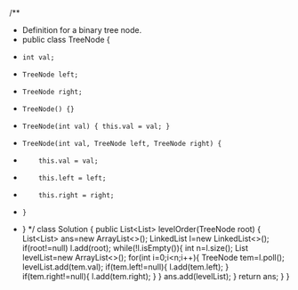 /**
 * Definition for a binary tree node.
 * public class TreeNode {
 *     int val;
 *     TreeNode left;
 *     TreeNode right;
 *     TreeNode() {}
 *     TreeNode(int val) { this.val = val; }
 *     TreeNode(int val, TreeNode left, TreeNode right) {
 *         this.val = val;
 *         this.left = left;
 *         this.right = right;
 *     }
 * }
 */
class Solution {
    public List<List<Integer>> levelOrder(TreeNode root) {
        List<List<Integer>> ans=new ArrayList<>();
        LinkedList<TreeNode> l=new LinkedList<>();
        if(root!=null)
            l.add(root);
        while(!l.isEmpty()){
            int n=l.size();
            List<Integer> levelList=new ArrayList<>();
            for(int i=0;i<n;i++){
                TreeNode tem=l.poll();
                levelList.add(tem.val);
                if(tem.left!=null){
                    l.add(tem.left);
                }
                if(tem.right!=null){
                    l.add(tem.right);
                }
            }
            ans.add(levelList);
        }
        return ans;
    }
}